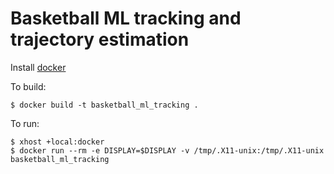 # Basketball ML tracking and trajectory estimation

Install [docker](https://docs.docker.com/engine/install/)

To build:
```
$ docker build -t basketball_ml_tracking .
```

To run:
```
$ xhost +local:docker
$ docker run --rm -e DISPLAY=$DISPLAY -v /tmp/.X11-unix:/tmp/.X11-unix basketball_ml_tracking
